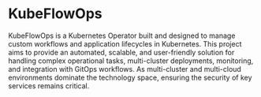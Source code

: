 # KubeFlowOps

KubeFlowOps is a Kubernetes Operator built and designed to manage custom workflows and application lifecycles in Kubernetes. This project aims to provide an automated, scalable, and user-friendly solution for handling complex operational tasks, multi-cluster deployments, monitoring, and integration with GitOps workflows.
As multi-cluster and multi-cloud environments dominate the technology space, ensuring the security of key services remains critical.

